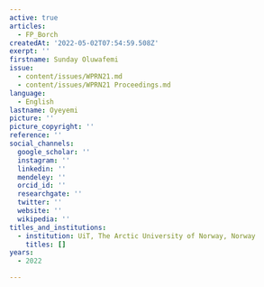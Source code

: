 ```yaml
---
active: true
articles:
  - FP_Borch
createdAt: '2022-05-02T07:54:59.508Z'
exerpt: ''
firstname: Sunday Oluwafemi
issue:
  - content/issues/WPRN21.md
  - content/issues/WPRN21 Proceedings.md
language:
  - English
lastname: Oyeyemi
picture: ''
picture_copyright: ''
reference: ''
social_channels:
  google_scholar: ''
  instagram: ''
  linkedin: ''
  mendeley: ''
  orcid_id: ''
  researchgate: ''
  twitter: ''
  website: ''
  wikipedia: ''
titles_and_institutions:
  - institution: UiT, The Arctic University of Norway, Norway
    titles: []
years:
  - 2022

---
```


